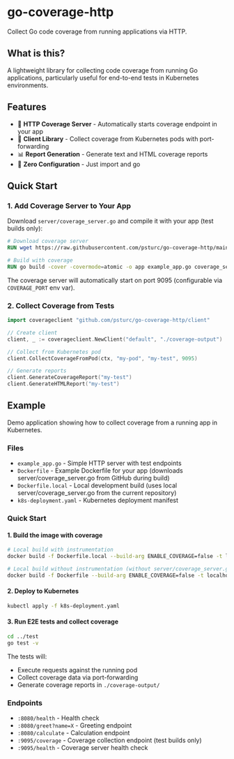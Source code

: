 # go-coverage-http

Collect Go code coverage from running applications via HTTP.

## What is this?

A lightweight library for collecting code coverage from running Go applications, particularly useful for end-to-end tests in Kubernetes environments.

## Features

- 🚀 **HTTP Coverage Server** - Automatically starts coverage endpoint in your app
- 🔌 **Client Library** - Collect coverage from Kubernetes pods with port-forwarding
- 📊 **Report Generation** - Generate text and HTML coverage reports
- 🎯 **Zero Configuration** - Just import and go

## Quick Start

### 1. Add Coverage Server to Your App

Download `server/coverage_server.go` and compile it with your app (test builds only):

```dockerfile
# Download coverage server
RUN wget https://raw.githubusercontent.com/psturc/go-coverage-http/main/server/coverage_server.go

# Build with coverage
RUN go build -cover -covermode=atomic -o app example_app.go coverage_server.go
```

The coverage server will automatically start on port 9095 (configurable via `COVERAGE_PORT` env var).

### 2. Collect Coverage from Tests

```go
import coverageclient "github.com/psturc/go-coverage-http/client"

// Create client
client, _ := coverageclient.NewClient("default", "./coverage-output")

// Collect from Kubernetes pod
client.CollectCoverageFromPod(ctx, "my-pod", "my-test", 9095)

// Generate reports
client.GenerateCoverageReport("my-test")
client.GenerateHTMLReport("my-test")
```

## Example

Demo application showing how to collect coverage from a running app in Kubernetes.

### Files

- `example_app.go` - Simple HTTP server with test endpoints
- `Dockerfile` - Example Dockerfile for your app (downloads server/coverage_server.go from GitHub during build)
- `Dockerfile.local` - Local development build (uses local server/coverage_server.go from the current repository)
- `k8s-deployment.yaml` - Kubernetes deployment manifest

### Quick Start

#### 1. Build the image with coverage

```bash
# Local build with instrumentation
docker build -f Dockerfile.local --build-arg ENABLE_COVERAGE=false -t localhost/coverage-http-demo:latest ..

# Local build without instrumentation (without server/coverage_server.go)
docker build -f Dockerfile --build-arg ENABLE_COVERAGE=false -t localhost/coverage-http-demo:latest .
```

#### 2. Deploy to Kubernetes

```bash
kubectl apply -f k8s-deployment.yaml
```

#### 3. Run E2E tests and collect coverage

```bash
cd ../test
go test -v
```

The tests will:
- Execute requests against the running pod
- Collect coverage data via port-forwarding
- Generate coverage reports in `./coverage-output/`

### Endpoints

- `:8080/health` - Health check
- `:8080/greet?name=X` - Greeting endpoint
- `:8080/calculate` - Calculation endpoint
- `:9095/coverage` - Coverage collection endpoint (test builds only)
- `:9095/health` - Coverage server health check